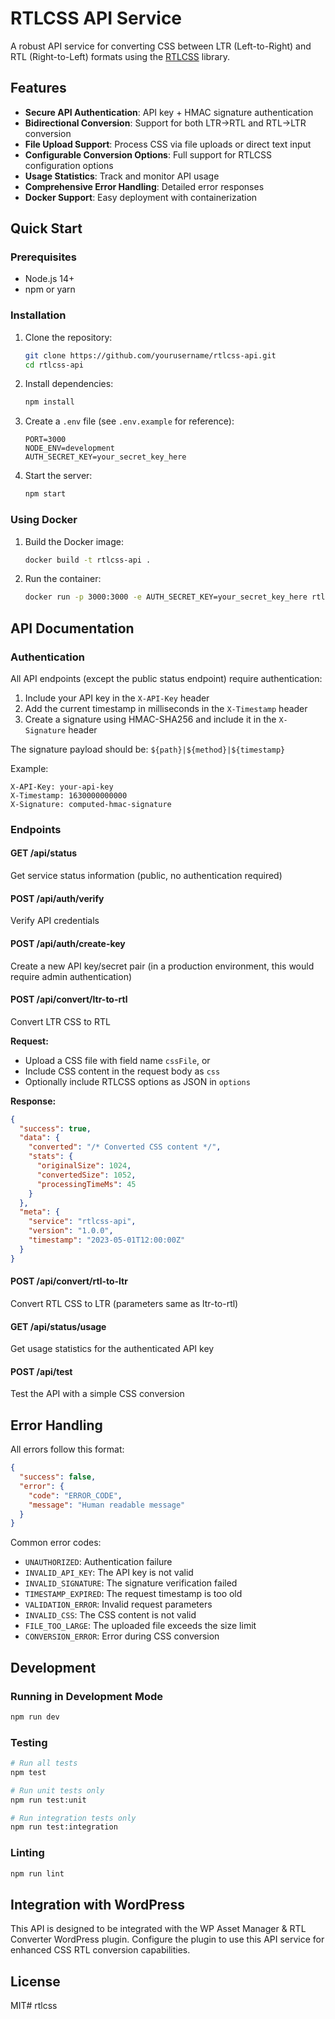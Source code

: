 # RTLCSS API Service

A robust API service for converting CSS between LTR (Left-to-Right) and RTL (Right-to-Left) formats using the [RTLCSS](https://github.com/MohammadYounes/rtlcss) library.

## Features

- **Secure API Authentication**: API key + HMAC signature authentication
- **Bidirectional Conversion**: Support for both LTR→RTL and RTL→LTR conversion
- **File Upload Support**: Process CSS via file uploads or direct text input
- **Configurable Conversion Options**: Full support for RTLCSS configuration options
- **Usage Statistics**: Track and monitor API usage
- **Comprehensive Error Handling**: Detailed error responses
- **Docker Support**: Easy deployment with containerization

## Quick Start

### Prerequisites

- Node.js 14+ 
- npm or yarn

### Installation

1. Clone the repository:
   ```bash
   git clone https://github.com/yourusername/rtlcss-api.git
   cd rtlcss-api
   ```

2. Install dependencies:
   ```bash
   npm install
   ```

3. Create a `.env` file (see `.env.example` for reference):
   ```
   PORT=3000
   NODE_ENV=development
   AUTH_SECRET_KEY=your_secret_key_here
   ```

4. Start the server:
   ```bash
   npm start
   ```

### Using Docker

1. Build the Docker image:
   ```bash
   docker build -t rtlcss-api .
   ```

2. Run the container:
   ```bash
   docker run -p 3000:3000 -e AUTH_SECRET_KEY=your_secret_key_here rtlcss-api
   ```

## API Documentation

### Authentication

All API endpoints (except the public status endpoint) require authentication:

1. Include your API key in the `X-API-Key` header
2. Add the current timestamp in milliseconds in the `X-Timestamp` header
3. Create a signature using HMAC-SHA256 and include it in the `X-Signature` header

The signature payload should be: `${path}|${method}|${timestamp}`

Example:
```
X-API-Key: your-api-key
X-Timestamp: 1630000000000
X-Signature: computed-hmac-signature
```

### Endpoints

#### GET /api/status
Get service status information (public, no authentication required)

#### POST /api/auth/verify
Verify API credentials

#### POST /api/auth/create-key
Create a new API key/secret pair (in a production environment, this would require admin authentication)

#### POST /api/convert/ltr-to-rtl
Convert LTR CSS to RTL

**Request:**
- Upload a CSS file with field name `cssFile`, or
- Include CSS content in the request body as `css`
- Optionally include RTLCSS options as JSON in `options`

**Response:**
```json
{
  "success": true,
  "data": {
    "converted": "/* Converted CSS content */",
    "stats": {
      "originalSize": 1024,
      "convertedSize": 1052,
      "processingTimeMs": 45
    }
  },
  "meta": {
    "service": "rtlcss-api",
    "version": "1.0.0",
    "timestamp": "2023-05-01T12:00:00Z"
  }
}
```

#### POST /api/convert/rtl-to-ltr
Convert RTL CSS to LTR (parameters same as ltr-to-rtl)

#### GET /api/status/usage
Get usage statistics for the authenticated API key

#### POST /api/test
Test the API with a simple CSS conversion

## Error Handling

All errors follow this format:

```json
{
  "success": false,
  "error": {
    "code": "ERROR_CODE",
    "message": "Human readable message"
  }
}
```

Common error codes:
- `UNAUTHORIZED`: Authentication failure
- `INVALID_API_KEY`: The API key is not valid
- `INVALID_SIGNATURE`: The signature verification failed
- `TIMESTAMP_EXPIRED`: The request timestamp is too old
- `VALIDATION_ERROR`: Invalid request parameters
- `INVALID_CSS`: The CSS content is not valid
- `FILE_TOO_LARGE`: The uploaded file exceeds the size limit
- `CONVERSION_ERROR`: Error during CSS conversion

## Development

### Running in Development Mode

```bash
npm run dev
```

### Testing

```bash
# Run all tests
npm test

# Run unit tests only
npm run test:unit

# Run integration tests only
npm run test:integration
```

### Linting

```bash
npm run lint
```

## Integration with WordPress

This API is designed to be integrated with the WP Asset Manager & RTL Converter WordPress plugin. Configure the plugin to use this API service for enhanced CSS RTL conversion capabilities.

## License

MIT# rtlcss
